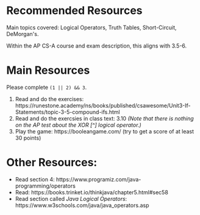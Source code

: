<h1>Recommended Resources</h1>
Main topics covered: Logical Operators, Truth Tables, Short-Circuit, DeMorgan's.

Within the AP CS-A course and exam description, this aligns with 3.5-6.  
<h1>Main Resources</h1>
Please complete <code>(1 || 2) && 3</code>.
<ol>
<li>Read and do the exercises: https://runestone.academy/ns/books/published/csawesome/Unit3-If-Statements/topic-3-5-compound-ifs.html</li>
<li>Read and do the exercsies in class text: 3.10 <em>(Note that there is nothing on the AP test about the XOR [^] logical operator.)</em></li>
<li>Play the game: https://booleangame.com/ (try to get a score of at least 30 points)</li>
</ol>
<h1>Other Resources:</h1>
<ul>
<li>Read section 4: https://www.programiz.com/java-programming/operators</li>
<li>Read: https://books.trinket.io/thinkjava/chapter5.html#sec58</li>
<li>Read section called <em>Java Logical Operators</em>: https://www.w3schools.com/java/java_operators.asp</li>
</ul>